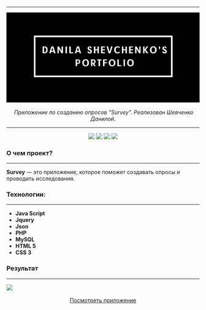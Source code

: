 
---
![](https://github.com/danilashevchenko/pomodoro-timer/blob/main/cover.png?raw=true)
<p align="center">
    <em> Приложение по созданию опросов "Survey". Реализован Шевченко Данилой.</em>
</p>

---

<div align="center">

![](https://img.shields.io/github/watchers/danilashevchenko/pomodoro-timer?style=social)
![](https://img.shields.io/github/directory-file-count/danilashevchenko/pomodoro-timer?color=orange&label=%D0%A4%D0%B0%D0%B9%D0%BB%D1%8B)
![](https://img.shields.io/github/languages/code-size/danilashevchenko/pomodoro-timer?color=white)
![](https://img.shields.io/github/last-commit/danilashevchenko/pomodoro-timer?color=orange)

</div>

### **О чем проект?**

---
**Survey** — это приложение, которое поможет создавать опросы и проводить исследования. 


### **Технологии:**
---
+ **Java Script**
+ **Jquery**
+ **Json**
+ **PHP**
+ **MySQL**
+ **HTML 5**
+ **CSS 3**

### **Результат**

---


![](https://github.com/danilashevchenko/survey/blob/main/cover.png?raw=true)

<div align="center">
<a href="https://cw00361.tmweb.ru/survey/?id=1" class="gradient-button">Посмотреть приложение</a>
</div>